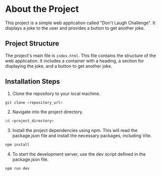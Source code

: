 # About the Project

This project is a simple web application called "Don't Laugh Challenge". It displays a joke to the user and provides a button to get another joke.

## Project Structure

The project's main file is `index.html`. This file contains the structure of the web application. It includes a container with a heading, a section for displaying the joke, and a button to get another joke.

## Installation Steps

1. Clone the repository to your local machine.

```sh
git clone <repository_url>
```

2. Navigate into the project directory.

```sh
cd <project_directory>
```

3. Install the project dependencies using npm. This will read the package.json file and install the necessary packages, including Vite.

```sh
npm install
```

4. To start the development server, use the dev script defined in the package.json file.

```sh
npm run dev
```

